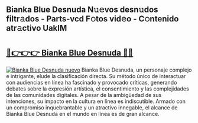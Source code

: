 ## Bianka Blue Desnuda N𝚞𝚎vos desn𝚞dos filtr𝚊dos - Parts-vcd F𝚘tos vid𝚎o - C𝚘ntenido atr𝚊ctivo UakIM

# <h2><a href="http://mb8mir.tromn.icu/?c=Bianka+Blue+Desnuda">🔗👉👉👉 Bianka Blue Desnuda 🔗🔗</a></h2>

[![Bianka Blue Desnuda nuevo](https://i.imgur.com/pEAQMta.gif)](http://mb8mir.tromn.icu/?c=Bianka+Blue+Desnuda)
Bianka Blue Desnuda, un personaje complejo e intrigante, elude la clasificación directa. Su método único de interactuar con audiencias en línea ha fascinado y provocado críticas, generando debates sobre la expresión artística, el consentimiento y las complejidades de las comunidades digitales. A pesar de la ambigüedad de sus intenciones, su impacto en la cultura en línea es indiscutible. Armado con un compromiso inquebrantable y un atractivo innegable, el alcance de Bianka Blue Desnuda en el mundo en línea es de gran alcance.
